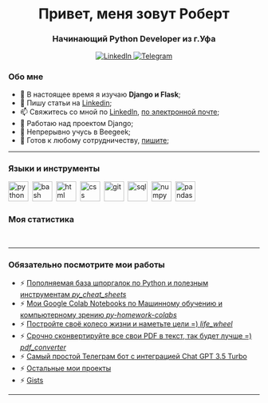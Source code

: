 <!--
**oktober13/oktober13** is a ✨ _special_ ✨ repository because its `README.md` (this file) appears on your GitHub profile.

Here are some ideas to get you started:

- 🔭 I’m currently working on ...
- 🌱 I’m currently learning ...
- 👯 I’m looking to collaborate on ...
- 🤔 I’m looking for help with ...
- 💬 Ask me about ...
- 📫 How to reach me: ...
- 😄 Pronouns: ...
- ⚡ Fun fact: ...
-->
<div id="header" align="center">
    <h1>Привет, меня зовут Роберт</h1>
    <h3>Начинающий Python Developer из г.Уфа</h3>
</div>

<div id="socials" align="center">
    <a href="https://www.linkedin.com/in/robert-khaliullin/">
    <img src="https://img.shields.io/badge/LinkedIn-blue?style=for-the-badge&logo=linkedin&logoColor=white" alt="LinkedIn"/>
  </a>
  <a href="https://t.me/khaliullinr">
    <img src="https://img.shields.io/badge/Telegram-blue?style=for-the-badge&logo=telegram&logoColor=white" alt="Telegram"/>
  </a>
</div>

### Обо мне
- 🌱 В настоящее время я изучаю **Django и Flask**;
- 📝 Пишу статьи на [Linkedin](https://www.linkedin.com/in/роберт-халиуллин/);
- 📫 Свяжитесь со мной по [LinkedIn](https://www.linkedin.com/in/robert-khaliullin/), [по электронной почте](mailto:oktober13@proton.me );
- 🔭 Работаю над проектом Django;
- 🌱 Непрерывно учусь в Beegeek;
- 👯 Готов к любому сотрудничеству, [пишите](mailto:oktober13@proton.me );

---

### Языки и инструменты


<img src="https://cdn.jsdelivr.net/gh/devicons/devicon/icons/python/python-original.svg" title="python" width="40" height="40"/>&nbsp;
<img src="https://cdn.jsdelivr.net/gh/devicons/devicon/icons/bash/bash-original.svg" title="bash" width="40" height="40"/>&nbsp;
<img src="https://cdn.jsdelivr.net/gh/devicons/devicon/icons/html5/html5-original.svg" title="html" width="40" height="40"/>&nbsp;
<img src="https://cdn.jsdelivr.net/gh/devicons/devicon/icons/css3/css3-original.svg" title="css" width="40" height="40"/>&nbsp;
<img src="https://cdn.jsdelivr.net/gh/devicons/devicon/icons/git/git-plain.svg" title="git" width="40" height="40"/>&nbsp;
<img src="https://cdn.jsdelivr.net/gh/devicons/devicon/icons/postgresql/postgresql-original.svg" title="sql" width="40" height="40"/>&nbsp;
<img src="https://cdn.jsdelivr.net/gh/devicons/devicon/icons/numpy/numpy-original.svg" title="numpy" width="40" height="40"/>&nbsp;
<img src="https://cdn.jsdelivr.net/gh/devicons/devicon/icons/pandas/pandas-original.svg" title="pandas" width="40" height="40"/>&nbsp;


### Моя статистика

<div id="stat" align="center">
    <img src="https://github-profile-summary-cards.vercel.app/api/cards/profile-details?username=oktober13&theme=github_dark" alt=""/>
    <img src="https://github-profile-summary-cards.vercel.app/api/cards/most-commit-language?username=oktober13&theme=github_dark" alt=""/>
     <img src="https://github-profile-summary-cards.vercel.app/api/cards/stats?username=oktober13&theme=github_dark" alt=""/>
</div>

---

### Обязательно посмотрите мои работы

- ⚡ [Пополняемая база шпоргалок по Python и полезным инструментам *py_cheat_sheets*](https://github.com/oktober13/py_cheat_sheets)
- ⚡ [Мои Google Colab Notebooks по Машинному обучению и компьютерному зрению *py-homework-colabs*](https://github.com/oktober13/py-homework-colabs)
- ⚡ [Постройте своё колесо жизни и наметьте цели =) *life_wheel*](https://github.com/oktober13/life_wheel)
- ⚡ [Срочно сконвертируйте все свои PDF в текст, так будет лучше =) *pdf_converter*](https://github.com/oktober13/pdf_converter)
- ⚡ [Самый простой Телеграм бот с интеграцией Chat GPT 3.5 Turbo](https://github.com/oktober13/gpt-bot)
- ⚡ [Остальные мои проекты](https://github.com/oktober13?tab=repositories)
- ⚡ [Gists](https://gist.github.com/oktober13)
  
---
